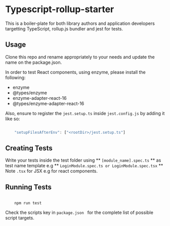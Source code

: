 # Typescript-rollup-starter

This is a boiler-plate for both library authors and application developers targetting TypeScript, rollup.js bundler and jest for tests.

## Usage

Clone this repo and rename appropriately to your needs and update the name on the package.json.


In order to test React components, using enzyme, please install the following:

- enzyme
- @types/enzyme
- enzyme-adapter-react-16
- @types/enzyme-adapter-react-16

Also, ensure to register the `jest.setup.ts` inside `jest.config.js` by adding it like so:

```javascript

    "setupFilesAfterEnv": ["<rootDir>/jest.setup.ts"]

```

## Creating Tests

Write your tests inside the test folder using ** `[module_name].spec.ts` ** as test name template e.g ** `LoginModule.spec.ts or LoginModule.spec.tsx` ** Note `.tsx` for JSX e.g for react components.

## Running Tests

```cli

    npm run test

```

Check the scripts key in `package.json ` for the complete list of possible script targets.

